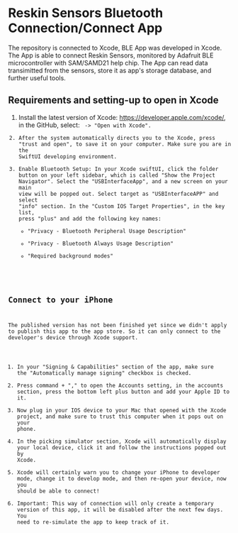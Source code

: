 
# Reskin Sensors Bluetooth Connection/Connect App

The repository is connected to Xcode, BLE App was developed in Xcode. The App is able to connect Reskin Sensors, monitored by Adafruit BLE microcontroller with SAM/SAMD21 help chip. The App can read data transimitted from the sensors, store it as app's storage database, and further useful tools. 

## Requirements and setting-up to open in Xcode

1. Install the latest version of Xcode: https://developer.apple.com/xcode/, in the GitHub, select: <Code> -> "Open with Xcode". 
2. After the system automatically directs you to the Xcode, press "trust and open", to save it on your computer. Make sure you are in the SwiftUI developing environment. 
3. Enable Bluetooth Setup: In your Xcode swiftUI, click the folder button on your left sidebar, which is called "Show the Project Navigator". Select the "USBInterfaceApp", and a new screen on your main view will be popped out. Select target as "USBInterfaceAPP" and select "info" section. In the "Custom IOS Target Properties", in the key list, press "plus" and add the following key names: 
    - "Privacy - Bluetooth Peripheral Usage Description"
    - "Privacy - Bluetooth Always Usage Description"
    - "Required background modes"
## Connect to your iPhone
The published version has not been finished yet since we didn't apply to publish this app to the app store. So it can only connect to the developer's device through Xcode support. 
1. In your "Signing & Capabilities" section of the app, make sure the "Automatically manage signing" checkbox is checked. 
2. Press command + "," to open the Accounts setting, in the accounts section, press the bottom left plus button and add your Apple ID to it. 
3. Now plug in your IOS device to your Mac that opened with the Xcode project, and make sure to trust this computer when it pops out on your phone. 
4. In the picking simulator section, Xcode will automatically display your local device, click it and follow the instructions popped out by Xcode. 
5. Xcode will certainly warn you to change your iPhone to developer mode, change it to develop mode, and then re-open your device, now you should be able to connect!
6. Important: This way of connection will only create a temporary version of this app, it will be disabled after the next few days. You need to re-simulate the app to keep track of it. 
